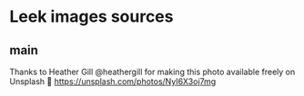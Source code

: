 # Leek images sources

## main

Thanks to Heather Gill @heathergill for making this photo available freely on Unsplash 🎁
https://unsplash.com/photos/NyI6X3oj7mg